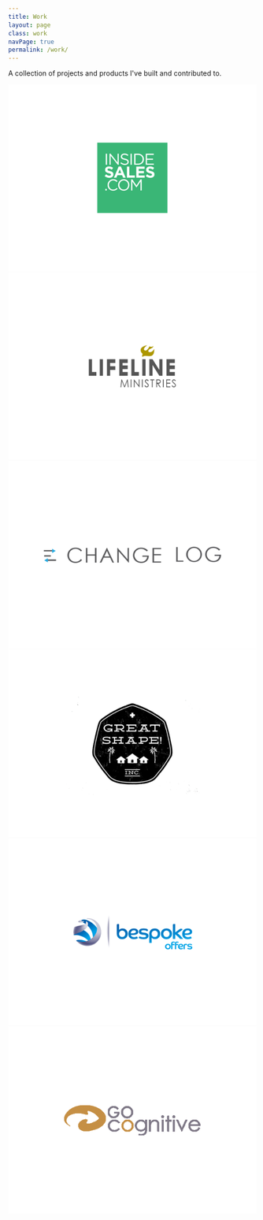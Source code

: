 ```yaml
---
title: Work
layout: page
class: work
navPage: true
permalink: /work/
---
```

<div class="row">
  <div class="col-xs-12">
    <p>A collection of projects and products I've built and contributed to.</p>
  </div>
</div>

<div class="work-list row">
  <div class="work-list__item col-xs-12 col-md-6 col-lg-3">
    <a class="work-list__item__link">
      <img src="/img/project-covers/insidesales-cover.png" />
    </a>
  </div>
  <div class="work-list__item col-xs-12 col-md-6 col-lg-3">
    <a class="work-list__item__link">
      <img src="/img/project-covers/lifeline-ministries-cover.png" />
    </a>
  </div>
  <div class="work-list__item col-xs-12 col-md-6 col-lg-3">
    <a class="work-list__item__link">
      <img src="/img/project-covers/change-log-cover.png" />
    </a>
  </div>
  <div class="work-list__item col-xs-12 col-md-6 col-lg-3">
    <a class="work-list__item__link">
      <img src="/img/project-covers/great-shape-cover.png" />
    </a>
  </div>
  <div class="work-list__item col-xs-12 col-md-6 col-lg-3">
    <a href="/work/bespoke-offers"  class="work-list__item__link">
      <img src="/img/project-covers/bespoke-cover.png" />
    </a>
  </div>
  <div class="work-list__item col-xs-12 col-md-6 col-lg-3">
    <a class="work-list__item__link">
      <img src="/img/project-covers/go-cognitive-cover.png" />
    </a>
  </div>
</div>
